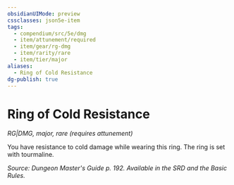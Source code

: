 ```yaml
---
obsidianUIMode: preview
cssclasses: json5e-item
tags:
  - compendium/src/5e/dmg
  - item/attunement/required
  - item/gear/rg-dmg
  - item/rarity/rare
  - item/tier/major
aliases:
  - Ring of Cold Resistance
dg-publish: true
---
```

# Ring of Cold Resistance
*RG|DMG, major, rare (requires attunement)*  


You have resistance to cold damage while wearing this ring. The ring is set with tourmaline.

*Source: Dungeon Master's Guide p. 192. Available in the SRD and the Basic Rules.*